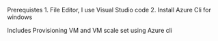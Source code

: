 Prerequistes
    1. File Editor, I use Visual Studio code
    2. Install Azure Cli for windows

Includes Provisioning VM and VM scale set using Azure cli
